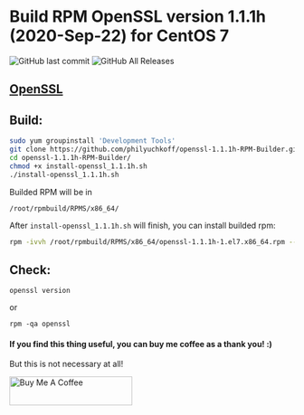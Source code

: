 # Build RPM OpenSSL version 1.1.1h (2020-Sep-22) for CentOS 7
![GitHub last commit](https://img.shields.io/github/last-commit/philyuchkoff/openssl-RPM-Builder?style=for-the-badge)
![GitHub All Releases](https://img.shields.io/github/downloads/philyuchkoff/openssl-RPM-Builder/total?style=for-the-badge)

## [OpenSSL](https://www.openssl.org/)
## Build:

```bash
sudo yum groupinstall 'Development Tools'
git clone https://github.com/philyuchkoff/openssl-1.1.1h-RPM-Builder.git
cd openssl-1.1.1h-RPM-Builder/
chmod +x install-openssl_1.1.1h.sh 
./install-openssl_1.1.1h.sh
 ```
    
Builded RPM will be in

    /root/rpmbuild/RPMS/x86_64/
    
After `install-openssl_1.1.1h.sh` will finish, you can install builded rpm:

```bash
rpm -ivvh /root/rpmbuild/RPMS/x86_64/openssl-1.1.1h-1.el7.x86_64.rpm --nodeps
 ```   
## Check:

    openssl version
or

    rpm -qa openssl
   
#### If you find this thing useful, you can buy me coffee as a thank you! :) 
But this is not necessary at all!

<a href="https://www.buymeacoffee.com/philyuchkoff" target="_blank"><img src="http://public.jc21.com/github/by-me-a-coffee.png" alt="Buy Me A Coffee" style="height: 51px !important;width: 217px !important;" ></a>
